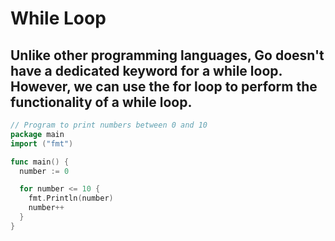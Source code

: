 # While Loop

## Unlike other programming languages, Go doesn't have a dedicated keyword for a while loop. However, we can use the for loop to perform the functionality of a while loop.

```go
// Program to print numbers between 0 and 10
package main
import ("fmt")

func main() {
  number := 0

  for number <= 10 {
    fmt.Println(number)
    number++
  }
}
```

